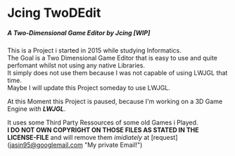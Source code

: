 # Jcing TwoDEdit
##### A Two-Dimensional Game Editor by Jcing _[WIP]_

This is a Project i started in 2015 while studying Informatics.<br>
The Goal is a Two Dimensional Game Editor that is easy to use and quite perfomant whilst not using any native Libraries.<br>
It simply does not use them because I was not capable of using LWJGL that time.<br>
Maybe I will update this Project someday to use LWJGL.

At this Moment this Project is paused, because I'm working on a 3D Game Engine _with **LWJGL**_.


It uses some Third Party Ressources of some old Games i Played.<br>
__I DO NOT OWN COPYRIGHT ON THOSE FILES AS STATED IN THE LICENSE-FILE__ and will remove them _imidiately_ at [request] (jasin95@googlemail.com "My private Email!")

